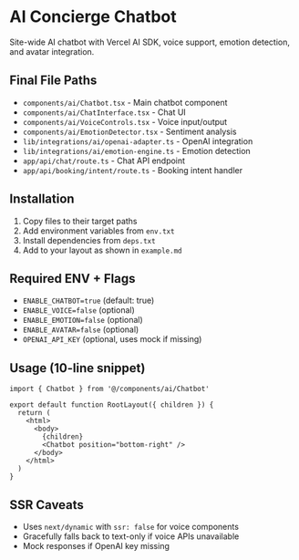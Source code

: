 # AI Concierge Chatbot

Site-wide AI chatbot with Vercel AI SDK, voice support, emotion detection, and avatar integration.

## Final File Paths
- `components/ai/Chatbot.tsx` - Main chatbot component
- `components/ai/ChatInterface.tsx` - Chat UI
- `components/ai/VoiceControls.tsx` - Voice input/output
- `components/ai/EmotionDetector.tsx` - Sentiment analysis
- `lib/integrations/ai/openai-adapter.ts` - OpenAI integration
- `lib/integrations/ai/emotion-engine.ts` - Emotion detection
- `app/api/chat/route.ts` - Chat API endpoint
- `app/api/booking/intent/route.ts` - Booking intent handler

## Installation
1. Copy files to their target paths
2. Add environment variables from `env.txt`
3. Install dependencies from `deps.txt`
4. Add to your layout as shown in `example.md`

## Required ENV + Flags
- `ENABLE_CHATBOT=true` (default: true)
- `ENABLE_VOICE=false` (optional)
- `ENABLE_EMOTION=false` (optional)
- `ENABLE_AVATAR=false` (optional)
- `OPENAI_API_KEY` (optional, uses mock if missing)

## Usage (10-line snippet)
```tsx
import { Chatbot } from '@/components/ai/Chatbot'

export default function RootLayout({ children }) {
  return (
    <html>
      <body>
        {children}
        <Chatbot position="bottom-right" />
      </body>
    </html>
  )
}
```

## SSR Caveats
- Uses `next/dynamic` with `ssr: false` for voice components
- Gracefully falls back to text-only if voice APIs unavailable
- Mock responses if OpenAI key missing

